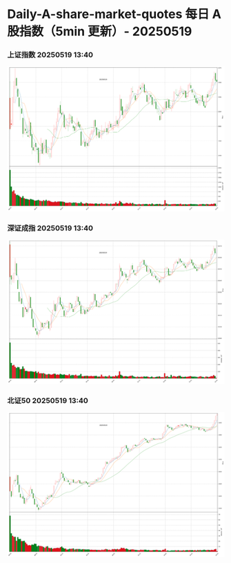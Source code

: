 
# Daily-A-share-market-quotes 每日 A 股指数（5min 更新）- 20250519

### 上证指数 20250519 13:40
![](./fig/2025/5/20250519-sh000001.png)

### 深证成指 20250519 13:40
![](./fig/2025/5/20250519-sz399001.png)

### 北证50 20250519 13:40
![](./fig/2025/5/20250519-bj899050.png)
